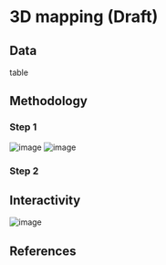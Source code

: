 # 3D mapping (Draft)
## Data
table 
## Methodology 
### Step 1
![image](https://github.com/user-attachments/assets/58c07462-897e-418d-8f1a-f952a2dd660f)
![image](https://github.com/user-attachments/assets/f30dc1b9-0374-4465-81b2-366c36cb81e1)

### Step 2 

## Interactivity 
![image](https://github.com/user-attachments/assets/ba4eea18-f186-4308-827f-6d57fcff1fc8)


## References 
